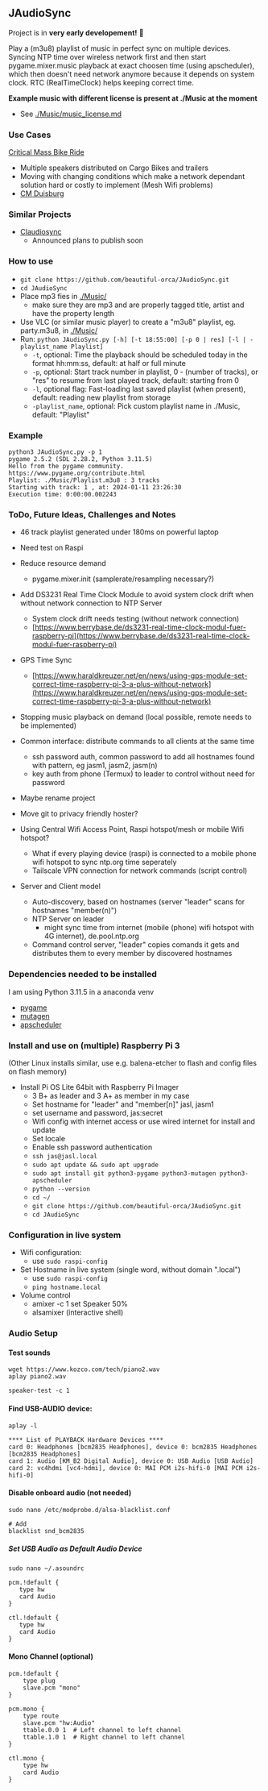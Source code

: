 ## JAudioSync  
Project is in **very early developement!** :cowboy_hat_face:  

Play a (m3u8) playlist of music in perfect sync on multiple devices.  
Syncing NTP time over wireless network first and then start pygame.mixer.music playback at exact choosen time (using apscheduler), which then doesn't need network anymore because it depends on system clock. RTC (RealTimeClock) helps keeping correct time.  

**Example music with different license is present at ./Music at the moment**  
- See [./Music/music_license.md](./Music/music_license.md)  

### Use Cases
[Critical Mass Bike Ride](https://en.wikipedia.org/wiki/Critical_Mass_(cycling))
   - Multiple speakers distributed on Cargo Bikes and trailers
   - Moving with changing conditions which make a network dependant solution hard or costly to implement (Mesh Wifi problems)
   - [CM Duisburg](https://criticalmass.in/duisburg)

### Similar Projects
- [Claudiosync](https://claudiosync.de/)
    - Announced plans to publish soon

### How to use  
- `git clone https://github.com/beautiful-orca/JAudioSync.git`  
- `cd JAudioSync`  
- Place mp3 fies in [./Music/](./Music/)  
    - make sure they are mp3 and are properly tagged title, artist and have the property length
- Use VLC (or similar music player) to create a "m3u8" playlist, eg. party.m3u8, in [./Music/](./Music/)  
- Run: `python JAudioSync.py [-h] [-t 18:55:00] [-p 0 | res] [-l | -playlist_name Playlist]`
    - `-t`, optional: Time the playback should be scheduled today in the format hh:mm:ss, default: at half or full minute  
    - `-p`, optional: Start track number in playlist, 0 - (number of tracks), or "res" to resume from last played track, default: starting from 0  
    - `-l`, optional flag: Fast-loading last saved playlist (when present), default: reading new playlist from storage
    - `-playlist_name`, optional: Pick custom playlist name in ./Music, default: "Playlist"

### Example
```
python3 JAudioSync.py -p 1
pygame 2.5.2 (SDL 2.28.2, Python 3.11.5)
Hello from the pygame community. https://www.pygame.org/contribute.html
Playlist: ./Music/Playlist.m3u8 : 3 tracks
Starting with track: 1 , at: 2024-01-11 23:26:30
Execution time: 0:00:00.002243
```

### ToDo, Future Ideas, Challenges and Notes
- 46 track playlist generated under 180ms on powerful laptop
- Need test on Raspi
    
- Reduce resource demand
    - pygame.mixer.init (samplerate/resampling necessary?)
 
- Add DS3231 Real Time Clock Module to avoid system clock drift when without network connection to NTP Server  
    - System clock drift needs testing (without network connection) 
    - [https://www.berrybase.de/ds3231-real-time-clock-modul-fuer-raspberry-pi](https://www.berrybase.de/ds3231-real-time-clock-modul-fuer-raspberry-pi)
- GPS Time Sync
    - [https://www.haraldkreuzer.net/en/news/using-gps-module-set-correct-time-raspberry-pi-3-a-plus-without-network](https://www.haraldkreuzer.net/en/news/using-gps-module-set-correct-time-raspberry-pi-3-a-plus-without-network)

- Stopping music playback on demand (local possible, remote needs to be implemented)
- Common interface: distribute commands to all clients at the same time
   - ssh password auth, common password to add all hostnames found with pattern, eg jasm1, jasm2, jasm(n)
   - key auth from phone (Termux) to leader to control without need for password
- Maybe rename project
- Move git to privacy friendly hoster?

- Using Central Wifi Access Point, Raspi hotspot/mesh or mobile Wifi hotspot?  
    - What if every playing device (raspi) is connected to a mobile phone wifi hotspot to sync ntp.org time seperately
    - Tailscale VPN connection for network commands (script control)
- Server and Client model  
    - Auto-discovery, based on hostnames (server "leader" scans for hostnames "member(n)")  
    - NTP Server on leader
        - might sync time from internet (mobile (phone) wifi hotspot with 4G internet), de.pool.ntp.org
    - Command control server, "leader" copies comands it gets and distributes them to every member by discovered hostnames  

### Dependencies needed to be installed  
I am using Python 3.11.5 in a anaconda venv  
- [pygame](https://www.pygame.org/docs/ref/mixer.html)
- [mutagen](https://mutagen.readthedocs.io/)
- [apscheduler](https://apscheduler.readthedocs.io/en/latest/)

### Install and use on (multiple) Raspberry Pi 3 
(Other Linux installs similar, use e.g. balena-etcher to flash and config files on flash memory)  
- Install Pi OS Lite 64bit with Raspberry Pi Imager  
    - 3 B+ as leader and 3 A+ as member in my case
    - Set hostname for "leader" and "member[n]" jasl, jasm1
    - set username and password, jas:secret  
    - Wifi config with internet access or use wired internet for install and update  
    - Set locale  
    - Enable ssh password authentication  
    - `ssh jas@jasl.local`
    - `sudo apt update && sudo apt upgrade`
    - `sudo apt install git python3-pygame python3-mutagen python3-apscheduler`
    - `python --version`
    - `cd ~/`
    - `git clone https://github.com/beautiful-orca/JAudioSync.git`
    - `cd JAudioSync`
    
### Configuration in live system
- Wifi configuration: 
    - use `sudo raspi-config`
- Set Hostname in live system (single word, without domain ".local")
    - use `sudo raspi-config`
    - `ping hostname.local`  
- Volume control
    - amixer -c 1 set Speaker 50%
    - alsamixer (interactive shell)

### Audio Setup

#### Test sounds
```
wget https://www.kozco.com/tech/piano2.wav
aplay piano2.wav
```

`speaker-test -c 1`

#### Find USB-AUDIO device:
`aplay -l`

```
**** List of PLAYBACK Hardware Devices ****
card 0: Headphones [bcm2835 Headphones], device 0: bcm2835 Headphones [bcm2835 Headphones]
card 1: Audio [KM_B2 Digital Audio], device 0: USB Audio [USB Audio]
card 2: vc4hdmi [vc4-hdmi], device 0: MAI PCM i2s-hifi-0 [MAI PCM i2s-hifi-0]
```

#### Disable onboard audio (not needed)  
`sudo nano /etc/modprobe.d/alsa-blacklist.conf`  
```
# Add
blacklist snd_bcm2835
```

##### Set USB Audio as Default Audio Device
`sudo nano ~/.asoundrc`
```
pcm.!default {
   type hw
   card Audio
}

ctl.!default {
   type hw
   card Audio
}
```

#### Mono Channel (optional)
```
pcm.!default {
    type plug
    slave.pcm "mono"
}

pcm.mono {
    type route
    slave.pcm "hw:Audio"
    ttable.0.0 1  # Left channel to left channel
    ttable.1.0 1  # Right channel to left channel
}

ctl.mono {
    type hw
    card Audio
}
```
